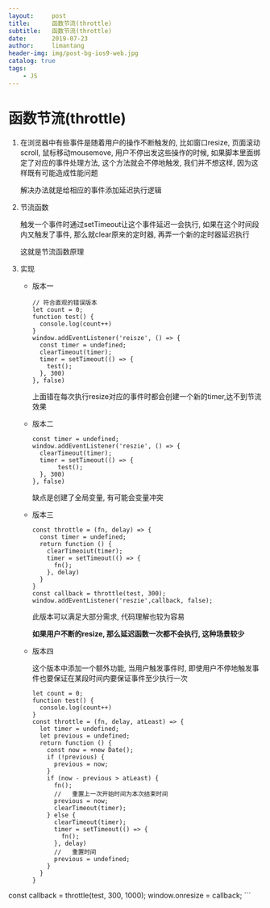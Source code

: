 ```yaml
---
layout:     post
title:      函数节流(throttle)
subtitle:   函数节流(throttle)
date:       2019-07-23
author:     limantang
header-img: img/post-bg-ios9-web.jpg
catalog: true
tags:
    - JS
---
```


# 函数节流(throttle)

1. 在浏览器中有些事件是随着用户的操作不断触发的, 比如窗口resize, 页面滚动scroll, 鼠标移动mousemove, 用户不停出发这些操作的时候, 如果脚本里面绑定了对应的事件处理方法, 这个方法就会不停地触发, 我们并不想这样, 因为这样既有可能造成性能问题

   解决办法就是给相应的事件添加延迟执行逻辑

2. 节流函数

   触发一个事件时通过setTimeout让这个事件延迟一会执行, 如果在这个时间段内又触发了事件, 那么就clear原来的定时器, 再弄一个新的定时器延迟执行

   这就是节流函数原理

3. 实现

   - 版本一

     ```tsx
     // 符合直观的错误版本
     let count = 0;
     function test() {
       console.log(count++)
     }
     window.addEventListener('reisze', () => {
       const timer = undefined;
       clearTimeout(timer);
       timer = setTimeout(() => {
         test();
       }, 300)
     }, false)
     ```

     上面错在每次执行resize对应的事件时都会创建一个新的timer,达不到节流效果

   - 版本二

     ```tsx
     const timer = undefined;
     window.addEventListener('reszie', () => {
       clearTimeout(timer);
       timer = setTimeout(() => {
         	test();
       }, 300)
     }, false)
     ```

     缺点是创建了全局变量, 有可能会变量冲突

   - 版本三

     ```tsx
     const throttle = (fn, delay) => {
       const timer = undefined;
       return function () {
         clearTimeoiut(timer);
         timer = setTimeout(() => {
           fn();
         }, delay)
       }
     }
     const callback = throttle(test, 300);
     window.addEventListener('reszie',callback, false);
     ```

     此版本可以满足大部分需求, 代码理解也较为容易

     **如果用户不断的resize, 那么延迟函数一次都不会执行, 这种场景较少**

   - 版本四

     这个版本中添加一个额外功能, 当用户触发事件时, 即使用户不停地触发事件也要保证在某段时间内要保证事件至少执行一次

     ```tsx
     let count = 0;
     function test() {
       console.log(count++)
     }
     const throttle = (fn, delay, atLeast) => {
       let timer = undefined;
       let previous = undefined;
       return function () {
         const now = +new Date();
         if (!previous) {
           previous = now;
         }
         if (now - previous > atLeast) {
           fn();
           //	重置上一次开始时间为本次结束时间
           previous = now;
           clearTimeout(timer);
         } else {
           clearTimeout(timer);
           timer = setTimeout(() => {
             fn();
           }, delay)
           //	重置时间
           previous = undefined;
         }
       }
     }
const callback = throttle(test, 300, 1000);
     window.onresize = callback;
     ```
          